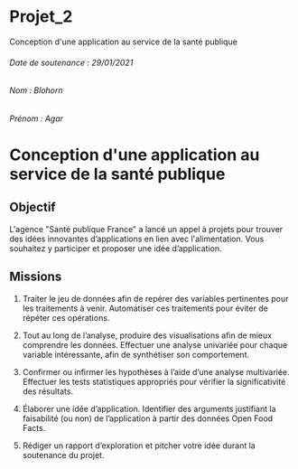 # Projet_2
Conception d'une application au service de la santé publique

###### Date de soutenance : 29/01/2021
###### Nom : Blohorn
###### Prénom : Agar

# Conception d'une application au service de la santé publique

## Objectif 
L'agence "Santé publique France" a lancé un appel à projets pour trouver des idées innovantes d’applications en lien avec l'alimentation. Vous souhaitez y participer et proposer une idée d’application.

## Missions

1. Traiter le jeu de données afin de repérer des variables pertinentes pour les traitements à venir. Automatiser ces traitements pour éviter de répéter ces opérations.

2. Tout au long de l’analyse, produire des visualisations afin de mieux comprendre les données. Effectuer une analyse univariée pour chaque variable intéressante, afin de synthétiser son comportement.

3. Confirmer ou infirmer les hypothèses  à l’aide d’une analyse multivariée. Effectuer les tests statistiques appropriés pour vérifier la significativité des résultats.

4. Élaborer une idée d’application. Identifier des arguments justifiant la faisabilité (ou non) de l’application à partir des données Open Food Facts.

5. Rédiger un rapport d’exploration et pitcher votre idée durant la soutenance du projet.
